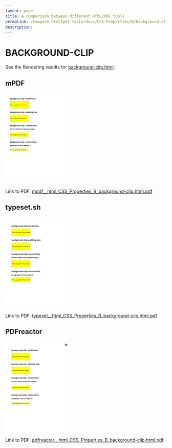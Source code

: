 ```yaml
---
layout: page
title: A comparison between different HTML2PDF tools
permalink: /compare.html2pdf.tools/docs/CSS-Properties/B/background-clip.html
description: 
---
```


# BACKGROUND-CLIP

See the Rendering results for [background-clip.html](/html/CSS%20Properties/B/background-clip.html):

## mPDF
![](mpdf__html_CSS_Properties_B_background-clip.html.png) 

Link to PDF: [mpdf__html_CSS_Properties_B_background-clip.html.pdf](mpdf__html_CSS_Properties_B_background-clip.html.pdf)

## typeset.sh
![](typeset__html_CSS_Properties_B_background-clip.html.png) 

Link to PDF: [typeset__html_CSS_Properties_B_background-clip.html.pdf](typeset__html_CSS_Properties_B_background-clip.html.pdf)

## PDFreactor
![](pdfreactor__html_CSS_Properties_B_background-clip.html.png) 

Link to PDF: [pdfreactor__html_CSS_Properties_B_background-clip.html.pdf](pdfreactor__html_CSS_Properties_B_background-clip.html.pdf)
